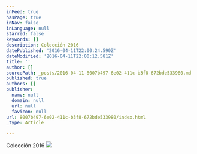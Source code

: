 ```yaml
---
inFeed: true
hasPage: true
inNav: false
inLanguage: null
starred: false
keywords: []
description: Colección 2016
datePublished: '2016-04-11T22:00:24.590Z'
dateModified: '2016-04-11T22:00:12.581Z'
title: ''
author: []
sourcePath: _posts/2016-04-11-8007b497-6e02-411c-b3f8-672bde533980.md
published: true
authors: []
publisher:
  name: null
  domain: null
  url: null
  favicon: null
url: 8007b497-6e02-411c-b3f8-672bde533980/index.html
_type: Article

---
```

Colección 2016
![](https://the-grid-user-content.s3-us-west-2.amazonaws.com/d7e381df-b7ab-4f95-93c4-53583a6e00d5.jpg)